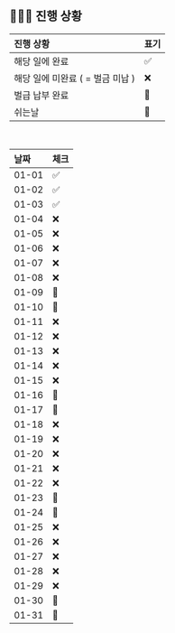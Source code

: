 ## 🧑🏻‍💻 진행 상황

| 진행 상황            | 표기  |
|:-----------------|:----|
| 해당 일에 완료      | ✅   |
| 해당 일에 미완료 ( = 벌금 미납 )    | ❌   |
| 벌급 납부 완료 | 🔺 |
| 쉬는날 | 🥳 |


<br>

| 날짜  | 체크 |
|:------|:----|
| 01-01 | ✅ |
| 01-02 | ✅ |
| 01-03 | ✅ |
| 01-04 | ❌ |
| 01-05 | ❌ |
| 01-06 | ❌ |
| 01-07 | ❌ |
| 01-08 | ❌ |
| 01-09 | 🥳 |
| 01-10 | 🥳 |
| 01-11 | ❌ |
| 01-12 | ❌ |
| 01-13 | ❌ |
| 01-14 | ❌ |
| 01-15 | ❌ |
| 01-16 | 🥳 |
| 01-17 | 🥳 |
| 01-18 | ❌ |
| 01-19 | ❌ |
| 01-20 | ❌ |
| 01-21 | ❌ |
| 01-22 | ❌ |
| 01-23 | 🥳 |
| 01-24 | 🥳 |
| 01-25 | ❌ |
| 01-26 | ❌ |
| 01-27 | ❌ |
| 01-28 | ❌ |
| 01-29 | ❌ |
| 01-30 | 🥳 |
| 01-31 | 🥳 |
